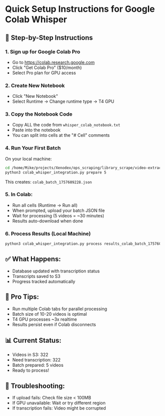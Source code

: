 # Quick Setup Instructions for Google Colab Whisper

## 📝 Step-by-Step Instructions

### 1. Sign up for Google Colab Pro
- Go to https://colab.research.google.com
- Click "Get Colab Pro" ($10/month)
- Select Pro plan for GPU access

### 2. Create New Notebook
- Click "New Notebook" 
- Select Runtime → Change runtime type → T4 GPU

### 3. Copy the Notebook Code
- Copy ALL the code from `whisper_colab_notebook.txt`
- Paste into the notebook
- You can split into cells at the "# Cell" comments

### 4. Run Your First Batch
On your local machine:
```bash
cd /home/Mike/projects/Xenodex/ops_scraping/library_scrape/video-extraction
python3 colab_whisper_integration.py prepare 5
```
This creates: `colab_batch_1757609228.json`

### 5. In Colab:
- Run all cells (Runtime → Run all)
- When prompted, upload your batch JSON file
- Wait for processing (5 videos = ~30 minutes)
- Results auto-download when done

### 6. Process Results (Local Machine)
```bash
python3 colab_whisper_integration.py process results_colab_batch_1757609228.json
```

## ✅ What Happens:
- Database updated with transcription status
- Transcripts saved to S3
- Progress tracked automatically

## 🚀 Pro Tips:
- Run multiple Colab tabs for parallel processing
- Batch size of 10-20 videos is optimal
- T4 GPU processes ~3x realtime
- Results persist even if Colab disconnects

## 📊 Current Status:
- Videos in S3: 322
- Need transcription: 322
- Batch prepared: 5 videos
- Ready to process!

## 🔧 Troubleshooting:
- If upload fails: Check file size < 100MB
- If GPU unavailable: Wait or try different region
- If transcription fails: Video might be corrupted
